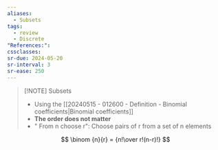 ```yaml
---
aliases:
  - Subsets
tags:
  - review
  - Discrete
"References:": 
cssclasses:
sr-due: 2024-05-20
sr-interval: 3
sr-ease: 250
---
```

> [!NOTE] Subsets
> + Using the [[20240515 - 012600 - Definition - Binomial coefficients|Binomial coefficients]]
> + **The order does not matter**
> + " From n choose r": Choose pairs of r from a set of n elements
>

$$
\binom {n}{r} = {n!\over r!(n-r)!}
$$